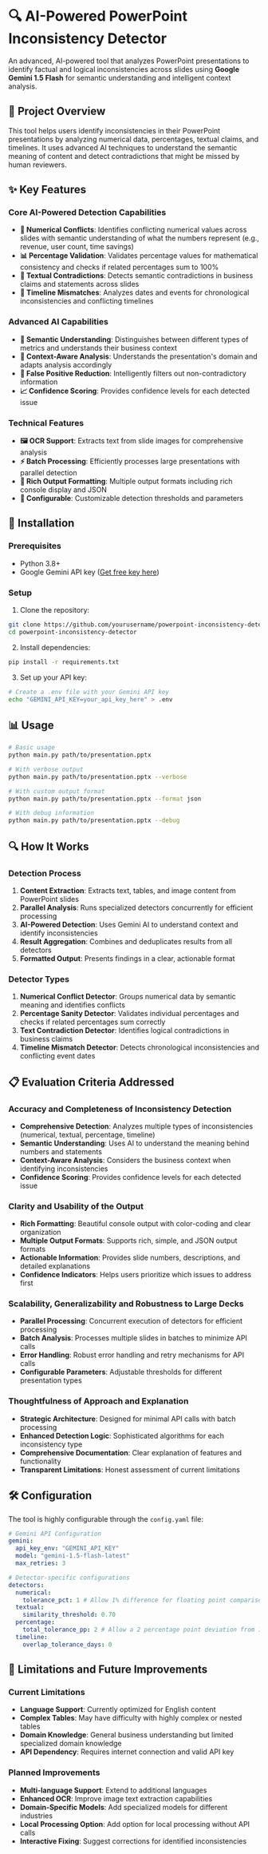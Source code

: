 # 🔍 AI-Powered PowerPoint Inconsistency Detector

An advanced, AI-powered tool that analyzes PowerPoint presentations to identify factual and logical inconsistencies across slides using **Google Gemini 1.5 Flash** for semantic understanding and intelligent context analysis.

## 🎯 Project Overview

This tool helps users identify inconsistencies in their PowerPoint presentations by analyzing numerical data, percentages, textual claims, and timelines. It uses advanced AI techniques to understand the semantic meaning of content and detect contradictions that might be missed by human reviewers.

## ✨ Key Features

### **Core AI-Powered Detection Capabilities**

- **🔢 Numerical Conflicts**: Identifies conflicting numerical values across slides with semantic understanding of what the numbers represent (e.g., revenue, user count, time savings)
- **📊 Percentage Validation**: Validates percentage values for mathematical consistency and checks if related percentages sum to 100%
- **💬 Textual Contradictions**: Detects semantic contradictions in business claims and statements across slides
- **📅 Timeline Mismatches**: Analyzes dates and events for chronological inconsistencies and conflicting timelines

### **Advanced AI Capabilities**

- **🧠 Semantic Understanding**: Distinguishes between different types of metrics and understands their business context
- **🎯 Context-Aware Analysis**: Understands the presentation's domain and adapts analysis accordingly
- **🚫 False Positive Reduction**: Intelligently filters out non-contradictory information
- **📈 Confidence Scoring**: Provides confidence levels for each detected issue

### **Technical Features**

- **🖼️ OCR Support**: Extracts text from slide images for comprehensive analysis
- **⚡ Batch Processing**: Efficiently processes large presentations with parallel detection
- **🎨 Rich Output Formatting**: Multiple output formats including rich console display and JSON
- **🔧 Configurable**: Customizable detection thresholds and parameters

## 🚀 Installation

### Prerequisites

- Python 3.8+
- Google Gemini API key ([Get free key here](https://aistudio.google.com/app/apikey))

### Setup

1. Clone the repository:
```bash
git clone https://github.com/yourusername/powerpoint-inconsistency-detector.git
cd powerpoint-inconsistency-detector
```

2. Install dependencies:
```bash
pip install -r requirements.txt
```

3. Set up your API key:
```bash
# Create a .env file with your Gemini API key
echo "GEMINI_API_KEY=your_api_key_here" > .env
```

## 📊 Usage

```bash
# Basic usage
python main.py path/to/presentation.pptx

# With verbose output
python main.py path/to/presentation.pptx --verbose

# With custom output format
python main.py path/to/presentation.pptx --format json

# With debug information
python main.py path/to/presentation.pptx --debug
```

## 🔍 How It Works

### Detection Process

1. **Content Extraction**: Extracts text, tables, and image content from PowerPoint slides
2. **Parallel Analysis**: Runs specialized detectors concurrently for efficient processing
3. **AI-Powered Detection**: Uses Gemini AI to understand context and identify inconsistencies
4. **Result Aggregation**: Combines and deduplicates results from all detectors
5. **Formatted Output**: Presents findings in a clear, actionable format

### Detector Types

1. **Numerical Conflict Detector**: Groups numerical data by semantic meaning and identifies conflicts
2. **Percentage Sanity Detector**: Validates individual percentages and checks if related percentages sum correctly
3. **Text Contradiction Detector**: Identifies logical contradictions in business claims
4. **Timeline Mismatch Detector**: Detects chronological inconsistencies and conflicting event dates

## 📋 Evaluation Criteria Addressed

### Accuracy and Completeness of Inconsistency Detection

- **Comprehensive Detection**: Analyzes multiple types of inconsistencies (numerical, textual, percentage, timeline)
- **Semantic Understanding**: Uses AI to understand the meaning behind numbers and statements
- **Context-Aware Analysis**: Considers the business context when identifying inconsistencies
- **Confidence Scoring**: Provides confidence levels for each detected issue

### Clarity and Usability of the Output

- **Rich Formatting**: Beautiful console output with color-coding and clear organization
- **Multiple Output Formats**: Supports rich, simple, and JSON output formats
- **Actionable Information**: Provides slide numbers, descriptions, and detailed explanations
- **Confidence Indicators**: Helps users prioritize which issues to address first

### Scalability, Generalizability and Robustness to Large Decks

- **Parallel Processing**: Concurrent execution of detectors for efficient processing
- **Batch Analysis**: Processes multiple slides in batches to minimize API calls
- **Error Handling**: Robust error handling and retry mechanisms for API calls
- **Configurable Parameters**: Adjustable thresholds for different presentation types

### Thoughtfulness of Approach and Explanation

- **Strategic Architecture**: Designed for minimal API calls with batch processing
- **Enhanced Detection Logic**: Sophisticated algorithms for each inconsistency type
- **Comprehensive Documentation**: Clear explanation of features and functionality
- **Transparent Limitations**: Honest assessment of current limitations

## 🛠️ Configuration

The tool is highly configurable through the `config.yaml` file:

```yaml
# Gemini API Configuration
gemini:
  api_key_env: "GEMINI_API_KEY"
  model: "gemini-1.5-flash-latest" 
  max_retries: 3

# Detector-specific configurations
detectors:
  numerical:
    tolerance_pct: 1 # Allow 1% difference for floating point comparisons
  textual:
    similarity_threshold: 0.70
  percentage:
    total_tolerance_pp: 2 # Allow a 2 percentage point deviation from 100%
  timeline:
    overlap_tolerance_days: 0
```

## 🔄 Limitations and Future Improvements

### Current Limitations

- **Language Support**: Currently optimized for English content
- **Complex Tables**: May have difficulty with highly complex or nested tables
- **Domain Knowledge**: General business understanding but limited specialized domain knowledge
- **API Dependency**: Requires internet connection and valid API key

### Planned Improvements

- **Multi-language Support**: Extend to additional languages
- **Enhanced OCR**: Improve image text extraction capabilities
- **Domain-Specific Models**: Add specialized models for different industries
- **Local Processing Option**: Add option for local processing without API calls
- **Interactive Fixing**: Suggest corrections for identified inconsistencies